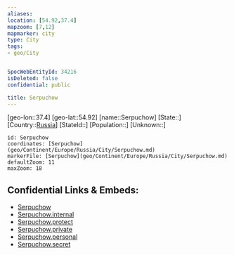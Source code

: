 ```yaml
---
aliases: 
location: [54.92,37.4]
mapzoom: [7,12] 
mapmarker: city 
type: City
tags:
- geo/City


SpocWebEntityId: 34216
isDeleted: false
confidential: public

title: Serpuchow
---
```

[geo-lon::37.4]
[geo-lat::54.92]
[name::Serpuchow]
[State::]
[Country::[Russia](geo/Continent/Europe/Russia.md)]
[StateId::]
[Population::]
[Unknown::]


```leaflet
id: Serpuchow
coordinates: [Serpuchow](geo/Continent/Europe/Russia/City/Serpuchow.md)
markerFile: [Serpuchow](geo/Continent/Europe/Russia/City/Serpuchow.md)
defaultZoom: 11 
maxZoom: 18
```


## Confidential Links & Embeds: 
- [Serpuchow](../../../../../../_public/geo/Continent/Europe/Russia/City/Serpuchow.md) 
- [Serpuchow.internal](../../../../../../_internal/geo/Continent/Europe/Russia/City/Serpuchow.internal.md) 
- [Serpuchow.protect](../../../../../../_protect/geo/Continent/Europe/Russia/City/Serpuchow.protect.md) 
- [Serpuchow.private](../../../../../../_private/geo/Continent/Europe/Russia/City/Serpuchow.private.md) 
- [Serpuchow.personal](../../../../../../_personal/geo/Continent/Europe/Russia/City/Serpuchow.personal.md) 
- [Serpuchow.secret](../../../../../../_secret/geo/Continent/Europe/Russia/City/Serpuchow.secret.md) 
